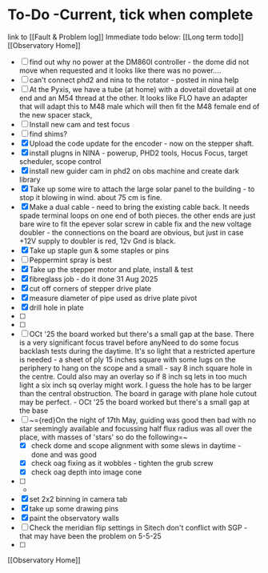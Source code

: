 
# To-Do -Current, tick when complete
link to [[Fault & Problem log]]
Immediate todo below:            [[Long term todo]]     [[Observatory Home]]

- [ ] find out why no power at the DM860I controller - the dome did not move when requested and it looks like there was no power....
- [ ] can't connect phd2 and nina to the rotator - posted in nina help
- [ ] At the Pyxis, we have a tube (at home) with a dovetail  dovetail at one end and an M54 thread at the other. It looks like FLO have an adapter that will adapt this to M48 male which will then fit the M48 female end of the new spacer stack, 
- [ ] Install new cam and test focus
- [ ] find shims?
- [x] Upload the code update for the encoder - now on the stepper shaft.
- [x] install plugns in NINA - powerup, PHD2 tools, Hocus Focus, target scheduler, scope control
- [x] install new guider cam in phd2 on obs machine and create dark library
- [x] Take up some wire to attach the large solar panel to the building - to stop it blowing in wind. about 75 cm is fine.
- [x] Make a dual cable - need to bring the existing cable back. It needs spade terminal loops on one end of both pieces. the other ends are just bare wire to fit the epever solar screw in cable fix and the new voltage doubler - the connections on the board are obvious, but just in case +12V supply to doubler is red, 12v Gnd is black.
- [x] Take up staple gun & some staples or pins
- [ ] Peppermint spray is best
- [x] Take up the stepper motor and plate, install & test
- [x] fibreglass job - do it done 31 Aug 2025
- [x] cut off corners of stepper drive plate 
- [x] measure diameter of pipe used as drive plate pivot
- [x] drill hole in plate
- [ ] 
- [ ] 
- [ ]  OCt '25 the board worked but there's a small gap at the base. There is a very significant focus travel before anyNeed to do some focus backlash tests during the daytime. It's so light that a restricted aperture is needed - a sheet of ply 15 inches square with some lugs on the periphery to hang on the scope and a small  - say 8 inch square hole in the centre. Could also may an overlay so if 8 inch sq lets in too much light a six inch sq overlay might work. I guess the hole has to be larger than the central obstruction. The board in garage with plane hole cutout may be perfect.  - OCt '25 the board worked but there's a small gap at the base
- [ ] ~={red}On the night of 17th May, guiding was good then bad with no star seemingly available and focussing half flux radius was all over the place, with masses of 'stars' so do the following=~
	- [x] check dome and scope alignment with some slews in daytime - done and was good
	- [x] check oag fixing as it wobbles - tighten the grub screw
	- [x] check oag depth into image cone
- [ ] - 
- [x] set 2x2 binning in camera tab
- [x] take up some drawing pins
- [x] paint the observatory walls
- [ ] Check the meridian flip settings in Sitech don't conflict with SGP - that may have been the problem on 5-5-25
- [ ] 



[[Observatory Home]]


